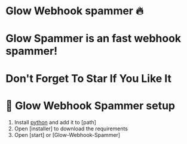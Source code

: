 # Glow Webhook spammer 🔥


# Glow Spammer is an fast webhook spammer!


# Don't Forget To Star If You Like It


# 🚀 Glow Webhook Spammer setup


1. Install [python](https://www.python.org/) and add it to [path]
2. Open [installer] to download the requirements
3. Open [start] or [Glow-Webhook-Spammer]

